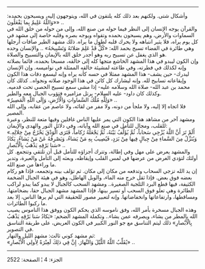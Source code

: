 ------------------------------------------------------------------------

وأشكال شتى. ولكنهم بعد ذلك كله يلتقون في الله، ويتوجهون إليه، ويسبحون
بحمده: «وَاللَّهُ عَلِيمٌ بِما يَفْعَلُونَ» ..  
والقرآن يوجه الإنسان إلى النظر فيما حوله من صنع الله، وإلى من حوله من
خلق الله في السماوات والأرض، وهم يسبحون بحمده وتقواه ويوجه بصره وقلبه
خاصة إلى مشهد في كل يوم يراه، فلا يثير انتباهه ولا يحرك قلبه لطول ما
يراه. ذلك مشهد الطير صافات أرجلها وهي طائرة في الفضاء تسبح بحمد الله:
«كُلٌّ قَدْ عَلِمَ صَلاتَهُ وَتَسْبِيحَهُ» .. والإنسان وحده هو الذي يغفل عن تسبيح ربه وهو
أجدر خلق الله بالإيمان والتسبيح والصلاة.  
وإن الكون ليبدو في هذا المشهد الخاشع متجها كله إلى خالقه، مسبحا بحمده،
قائما بصلاته وإنه لكذلك في فطرته، وفي طاعته لمشيئة خالقه الممثلة في
نواميسه. وإن الإنسان ليدرك- حين يشف- هذا المشهد ممثلا في حسه كأنه يراه
وإنه ليسمع دقات هذا الكون وإيقاعاته تسابيح لله. وإنه ليشارك كل كائن في
هذا الوجود صلاته ونجواه.. كذلك كان محمد بن عبد الله- صلاة الله وسلامه
عليه- إذا مشى سمع تسبيح الحصى تحت قدميه. وكذلك كان داود- عليه السلام-
يرتل مزاميره فتؤوب الجبال معه والطير.  
«وَلِلَّهِ مُلْكُ السَّماواتِ وَالْأَرْضِ، وَإِلَى اللَّهِ الْمَصِيرُ» ..  
فلا اتجاه إلا إليه، ولا ملجأ من دونه، ولا مفر من لقائه، ولا عاصم من
عقابه، وإلى الله المصير.  
ومشهد آخر من مشاهد هذا الكون التي يمر عليها الناس غافلين وفيها متعة
للنظر، وعبرة للقلب، ومجال للتأمل في صنع الله وآياته، وفي دلائل النور
والهدى والإيمان:  
«أَلَمْ تَرَ أَنَّ اللَّهَ يُزْجِي سَحاباً، ثُمَّ يُؤَلِّفُ بَيْنَهُ، ثُمَّ يَجْعَلُهُ رُكاماً، فَتَرَى الْوَدْقَ
يَخْرُجُ مِنْ خِلالِهِ. وَيُنَزِّلُ مِنَ السَّماءِ مِنْ جِبالٍ فِيها مِنْ بَرَدٍ، فَيُصِيبُ بِهِ مَنْ يَشاءُ،
وَيَصْرِفُهُ عَنْ مَنْ يَشاءُ، يَكادُ سَنا بَرْقِهِ يَذْهَبُ بِالْأَبْصارِ» ..  
والمشهد يعرض على مهل وفي إطالة، وتترك أجزاؤه للتأمل قبل أن تلتقي وتتجمع.
كل أولئك لتؤدي الغرض من عرضها في لمس القلب وإيقاظه، وبعثه إلى التأمل
والعبرة، وتدبر ما وراءها من صنع الله.  
إن يد الله تزجي السحاب وتدفعه من مكان إلى مكان. ثم تؤلف بينه وتجمعه،
فإذا هو ركام بعضه فوق بعض. فإذا ثقل خرج منه الماء، والوبل الهاطل، وهو في
هيئة الجبال الضخمة الكثيفة، فيها قطع البرد الثلجية الصغيرة.. ومشهد السحب
كالجبال لا يبدو كما يبدو لراكب الطائرة وهي تعلو فوق السحب أو تسير بينها،
فإذا المشهد مشهد الجبال حقا، بضخامتها، ومساقطها، وارتفاعاتها
وانخفاضاتها. وإنه لتعبير مصور للحقيقة التي لم يرها الناس، إلا بعد ما
ركبوا الطائرات.  
وهذه الجبال مسخرة بأمر الله، وفق ناموسه الذي يحكم الكون ووفق هذا الناموس
يصيب الله بالمطر من يشاء، ويصرفه عمن يشاء.. وتكملة المشهد الضخم: «يَكادُ
سَنا بَرْقِهِ يَذْهَبُ بِالْأَبْصارِ» ذلك ليتم التناسق مع جو النور الكبير في الكون
العريض، على طريقة التناسق في التصوير.  
ثم مشهد كوني ثالث: مشهد الليل والنهار:  
«يُقَلِّبُ اللَّهُ اللَّيْلَ وَالنَّهارَ. إِنَّ فِي ذلِكَ لَعِبْرَةً لِأُولِي الْأَبْصارِ» ..

------------------------------------------------------------------------

الجزء: 4 ¦ الصفحة: 2522

